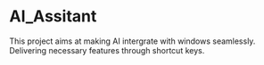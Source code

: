 # AI_Assitant

This project aims at making AI intergrate with windows seamlessly. Delivering necessary features through shortcut keys. 
